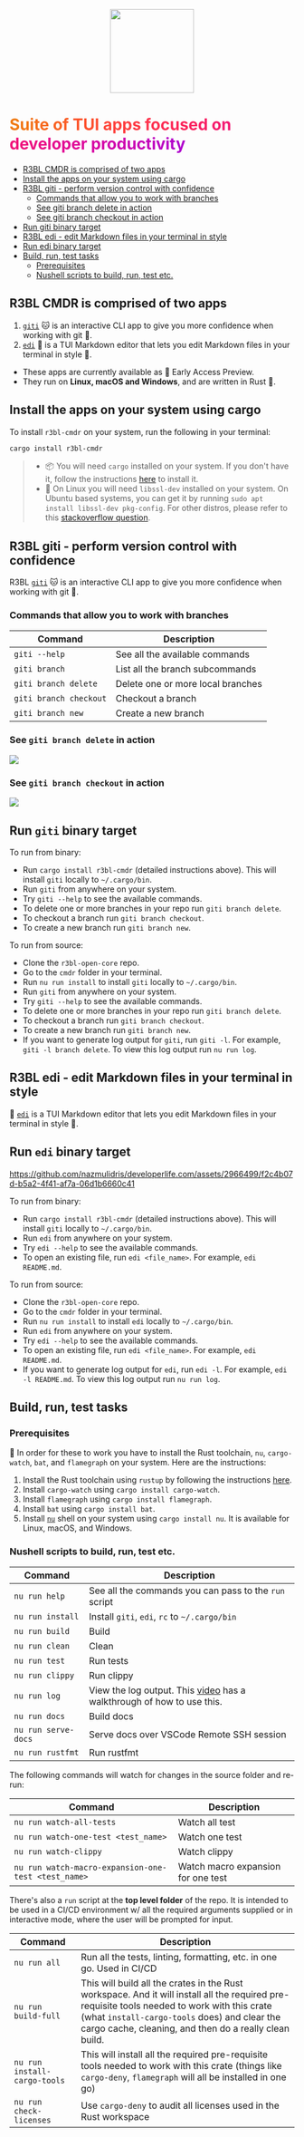 <p align="center">
  <img src="r3bl-cmdr-eap.svg" height="148px">
</p>

# <font color="#F07B14">S</font><font color="#F27716">u</font><font color="#F37219">i</font><font color="#F56E1B">t</font><font color="#F76A1E">e</font><font color="#F86621"> </font><font color="#F96223">o</font><font color="#FA5E26">f</font><font color="#FB5A2A"> </font><font color="#FC562D">T</font><font color="#FD5230">U</font><font color="#FE4E33">I</font><font color="#FE4A37"> </font><font color="#FE463A">a</font><font color="#FE423E">p</font><font color="#FE3F41">p</font><font color="#FE3B45">s</font><font color="#FE3749"> </font><font color="#FE344D">f</font><font color="#FD3151">o</font><font color="#FC2D55">c</font><font color="#FC2A59">u</font><font color="#FB275D">s</font><font color="#FA2461">e</font><font color="#F82165">d</font><font color="#F71E69"> </font><font color="#F51C6D">o</font><font color="#F41972">n</font><font color="#F21776"> </font><font color="#F0147A">d</font><font color="#EE127E">e</font><font color="#EC1082">v</font><font color="#EA0E87">e</font><font color="#E70C8B">l</font><font color="#E50B8F">o</font><font color="#E20993">p</font><font color="#E00897">e</font><font color="#DD069C">r</font><font color="#DA05A0"> </font><font color="#D704A4">p</font><font color="#D403A8">r</font><font color="#D002AC">o</font><font color="#CD02B0">d</font><font color="#CA01B4">u</font><font color="#C601B7">c</font><font color="#C301BB">t</font><font color="#BF01BF">i</font><font color="#BB01C3">v</font><font color="#B801C6">i</font><font color="#B401CA">t</font><font color="#B002CD">y</font>

<!-- Suite of R3BL TUI apps focused on developer productivity -->

<!-- TOC -->

- [R3BL CMDR is comprised of two apps](#r3bl-cmdr-is-comprised-of-two-apps)
- [Install the apps on your system using cargo](#install-the-apps-on-your-system-using-cargo)
- [R3BL giti - perform version control with confidence](#r3bl-giti---perform-version-control-with-confidence)
  - [Commands that allow you to work with branches](#commands-that-allow-you-to-work-with-branches)
  - [See giti branch delete in action](#see-giti-branch-delete-in-action)
  - [See giti branch checkout in action](#see-giti-branch-checkout-in-action)
- [Run giti binary target](#run-giti-binary-target)
- [R3BL edi - edit Markdown files in your terminal in style](#r3bl-edi---edit-markdown-files-in-your-terminal-in-style)
- [Run edi binary target](#run-edi-binary-target)
- [Build, run, test tasks](#build-run-test-tasks)
  - [Prerequisites](#prerequisites)
  - [Nushell scripts to build, run, test etc.](#nushell-scripts-to-build-run-test-etc)

<!-- /TOC -->

## R3BL CMDR is comprised of two apps
<a id="markdown-r3bl-cmdr-is-comprised-of-two-apps" name="r3bl-cmdr-is-comprised-of-two-apps"></a>

1. [`giti`](#r3bl-giti---verison-control-with-confidence) 🐱 is an interactive CLI app to give you
   more confidence when working with git 💪.
2. [`edi`](#r3bl-edi---edit-markdown-files-in-your-terminal-in-style) 🦜 is a TUI Markdown editor
   that lets you edit Markdown files in your terminal in style 💖.

- These apps are currently available as 🐣 Early Access Preview.
- They run on **Linux, macOS and Windows**, and are written in Rust 🦀.

## Install the apps on your system using cargo
<a id="markdown-install-the-apps-on-your-system-using-cargo" name="install-the-apps-on-your-system-using-cargo"></a>

To install `r3bl-cmdr` on your system, run the following in your terminal:

```bash
cargo install r3bl-cmdr
```

> - 📦 You will need `cargo` installed on your system. If you don't have it, follow the instructions
>   [here](https://rustup.rs/) to install it.
> - 🐧 On Linux you will need `libssl-dev` installed on your system. On Ubuntu based systems, you
>   can get it by running `sudo apt install libssl-dev pkg-config`. For other distros, please refer
>   to this
>   [stackoverflow question](https://stackoverflow.com/questions/65553557/why-rust-is-failing-to-build-command-for-openssl-sys-v0-9-60-even-after-local-in).

## R3BL giti - perform version control with confidence
<a id="markdown-r3bl-giti---perform-version-control-with-confidence" name="r3bl-giti---perform-version-control-with-confidence"></a>

R3BL [`giti`](https://github.com/r3bl-org/r3bl-open-core/tree/main/cmdr/src/giti) 🐱 is an
interactive CLI app to give you more confidence when working with git 💪.

### Commands that allow you to work with branches
<a id="markdown-commands-that-allow-you-to-work-with-branches" name="commands-that-allow-you-to-work-with-branches"></a>

| Command                | Description                       |
| ---------------------- | --------------------------------- |
| `giti --help`          | See all the available commands    |
| `giti branch`          | List all the branch subcommands   |
| `giti branch delete`   | Delete one or more local branches |
| `giti branch checkout` | Checkout a branch                 |
| `giti branch new`      | Create a new branch               |

### See `giti branch delete` in action
<a id="markdown-see-giti-branch-delete-in-action" name="see-giti-branch-delete-in-action"></a>

![](videos/giti-branch-delete.gif)

### See `giti branch checkout` in action
<a id="markdown-see-giti-branch-checkout-in-action" name="see-giti-branch-checkout-in-action"></a>

![](videos/giti-branch-checkout.gif)

## Run `giti` binary target
<a id="markdown-run-giti-binary-target" name="run-giti-binary-target"></a>

To run from binary:

- Run `cargo install r3bl-cmdr` (detailed instructions above). This will install `giti` locally to
  `~/.cargo/bin`.
- Run `giti` from anywhere on your system.
- Try `giti --help` to see the available commands.
- To delete one or more branches in your repo run `giti branch delete`.
- To checkout a branch run `giti branch checkout`.
- To create a new branch run `giti branch new`.

To run from source:

- Clone the `r3bl-open-core` repo.
- Go to the `cmdr` folder in your terminal.
- Run `nu run install` to install `giti` locally to `~/.cargo/bin`.
- Run `giti` from anywhere on your system.
- Try `giti --help` to see the available commands.
- To delete one or more branches in your repo run `giti branch delete`.
- To checkout a branch run `giti branch checkout`.
- To create a new branch run `giti branch new`.
- If you want to generate log output for `giti`, run `giti -l`. For example,
  `giti -l branch delete`. To view this log output run `nu run log`.

## R3BL edi - edit Markdown files in your terminal in style
<a id="markdown-r3bl-edi---edit-markdown-files-in-your-terminal-in-style" name="r3bl-edi---edit-markdown-files-in-your-terminal-in-style"></a>

🦜 [`edi`](https://github.com/r3bl-org/r3bl-open-core/tree/main/cmdr/src/edi) is a TUI Markdown
editor that lets you edit Markdown files in your terminal in style 💖.

## Run `edi` binary target
<a id="markdown-run-edi-binary-target" name="run-edi-binary-target"></a>

<!--
edi video
Source: https://github.com/nazmulidris/developerlife.com/issues/6
-->

https://github.com/nazmulidris/developerlife.com/assets/2966499/f2c4b07d-b5a2-4f41-af7a-06d1b6660c41

To run from binary:

- Run `cargo install r3bl-cmdr` (detailed instructions above). This will install `giti` locally to
  `~/.cargo/bin`.
- Run `edi` from anywhere on your system.
- Try `edi --help` to see the available commands.
- To open an existing file, run `edi <file_name>`. For example, `edi README.md`.

To run from source:

- Clone the `r3bl-open-core` repo.
- Go to the `cmdr` folder in your terminal.
- Run `nu run install` to install `edi` locally to `~/.cargo/bin`.
- Run `edi` from anywhere on your system.
- Try `edi --help` to see the available commands.
- To open an existing file, run `edi <file_name>`. For example, `edi README.md`.
- If you want to generate log output for `edi`, run `edi -l`. For example, `edi -l README.md`. To
  view this log output run `nu run log`.

## Build, run, test tasks
<a id="markdown-build%2C-run%2C-test-tasks" name="build%2C-run%2C-test-tasks"></a>

### Prerequisites
<a id="markdown-prerequisites" name="prerequisites"></a>

🌠 In order for these to work you have to install the Rust toolchain, `nu`, `cargo-watch`, `bat`,
and `flamegraph` on your system. Here are the instructions:

1. Install the Rust toolchain using `rustup` by following the instructions
   [here](https://rustup.rs/).
1. Install `cargo-watch` using `cargo install cargo-watch`.
1. Install `flamegraph` using `cargo install flamegraph`.
1. Install `bat` using `cargo install bat`.
1. Install [`nu`](https://crates.io/crates/nu) shell on your system using `cargo install nu`. It is
   available for Linux, macOS, and Windows.

### Nushell scripts to build, run, test etc.
<a id="markdown-nushell-scripts-to-build%2C-run%2C-test-etc." name="nushell-scripts-to-build%2C-run%2C-test-etc."></a>

| Command             | Description                                                                                                          |
| ------------------- | -------------------------------------------------------------------------------------------------------------------- |
| `nu run help`       | See all the commands you can pass to the `run` script                                                                |
| `nu run install`    | Install `giti`, `edi`, `rc` to `~/.cargo/bin`                                                                        |
| `nu run build`      | Build                                                                                                                |
| `nu run clean`      | Clean                                                                                                                |
| `nu run test`       | Run tests                                                                                                            |
| `nu run clippy`     | Run clippy                                                                                                           |
| `nu run log`        | View the log output. This [video](https://www.youtube.com/watch?v=Sy26IMkOEiM) has a walkthrough of how to use this. |
| `nu run docs`       | Build docs                                                                                                           |
| `nu run serve-docs` | Serve docs over VSCode Remote SSH session                                                                            |
| `nu run rustfmt`    | Run rustfmt                                                                                                          |

The following commands will watch for changes in the source folder and re-run:

| Command                                             | Description                        |
| --------------------------------------------------- | ---------------------------------- |
| `nu run watch-all-tests`                            | Watch all test                     |
| `nu run watch-one-test <test_name>`                 | Watch one test                     |
| `nu run watch-clippy`                               | Watch clippy                       |
| `nu run watch-macro-expansion-one-test <test_name>` | Watch macro expansion for one test |

There's also a `run` script at the **top level folder** of the repo. It is intended to be used in a
CI/CD environment w/ all the required arguments supplied or in interactive mode, where the user will
be prompted for input.

| Command                      | Description                                                                                                                                                                                                                                            |
| ---------------------------- | ------------------------------------------------------------------------------------------------------------------------------------------------------------------------------------------------------------------------------------------------------ |
| `nu run all`                 | Run all the tests, linting, formatting, etc. in one go. Used in CI/CD                                                                                                                                                                                  |
| `nu run build-full`          | This will build all the crates in the Rust workspace. And it will install all the required pre-requisite tools needed to work with this crate (what `install-cargo-tools` does) and clear the cargo cache, cleaning, and then do a really clean build. |
| `nu run install-cargo-tools` | This will install all the required pre-requisite tools needed to work with this crate (things like `cargo-deny`, `flamegraph` will all be installed in one go)                                                                                         |
| `nu run check-licenses`      | Use `cargo-deny` to audit all licenses used in the Rust workspace                                                                                                                                                                                      |
